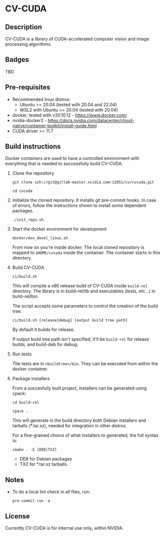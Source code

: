 # CV-CUDA

## Description

CV-CUDA is a library of CUDA-accelerated computer vision and image processing algorithms.

## Badges
TBD

## Pre-requisites

- Recommended linux distros:
    - Ubuntu >= 20.04 (tested with 20.04 and 22.04)
    - WSL2 with Ubuntu >= 20.04 (tested with 20.04)
- docker, tested with v20.10.12 - https://www.docker.com/
- nvidia-docker2 - https://docs.nvidia.com/datacenter/cloud-native/container-toolkit/install-guide.html
- CUDA driver >= 11.7

## Build instructions

Docker containers are used to have a controlled environment with everything that is needed
to successfully build CV-CUDA.

1. Clone the repository

   `git clone ssh://git@gitlab-master.nvidia.com:12051/cv/cvcuda.git`

   `cd cvcuda`

2. Initialize the cloned repository. It installs git pre-commit hooks.
   In case of errors, follow the instructions shown to install some dependent packages.

   `./init_repo.sh`

2. Start the docker environment for development

   `docker/env_devel_linux.sh`

   From now on you're inside docker. The local cloned repository is mapped to `$HOME/cvcuda` inside the
   container. The container starts in this directory.

3. Build CV-CUDA

   `ci/build.sh`

   This will compile a x86 release build of CV-CUDA inside `build-rel` directory.
   The library is in build-rel/lib and executables (tests, etc...) in build-rel/bin.

   The script accepts some parameters to control the creation of the build tree:

   `ci/build.sh [release|debug] [output build tree path]`

   By default it builds for release.

   If output build tree path isn't specified, it'll be `build-rel` for release builds, and build-deb for debug.

4. Run tests

   The tests are in `<buildtree>/bin`. They can be executed from within the docker container.

5. Package installers

   From a succesfully built project, installers can be generated using cpack:

   `cd build-rel`

   `cpack .`

   This will generate in the build directory both Debian installers and tarballs (\*.tar.xz), needed for integration in other distros.

   For a fine-grained choice of what installers to generated, the full syntax is:

   `cmake . -G [DEB|TXZ]`

   - DEB for Debian packages
   - TXZ for \*.tar.xz tarballs.

## Notes
- To do a local lint check in all files, run:

  `pre-commit run -a`

## License

Currently CV-CUDA is for internal use only, within NVIDIA.

